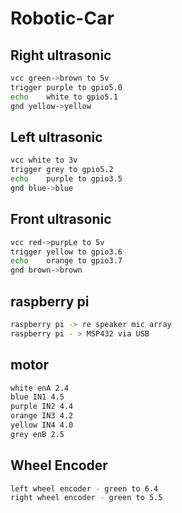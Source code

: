 # Robotic-Car
## Right ultrasonic
```bash
vcc green->brown to 5v
trigger purple to gpio5.0
echo    white to gpio5.1
gnd yellow->yellow
```

## Left ultrasonic
```bash
vcc white to 3v
trigger grey to gpio5.2
echo    purple to gpio3.5
gnd blue->blue
```
## Front ultrasonic
```bash
vcc red->purpLe to 5v
trigger yellow to gpio3.6
echo    orange to gpio3.7
gnd brown->brown
```
## raspberry pi
```bash
raspberry pi -> re speaker mic array
raspberry pi - > MSP432 via USB
```

## motor 
```bash
white enA 2.4
blue IN1 4.5
purple IN2 4.4 
orange IN3 4.2
yellow IN4 4.0
grey enB 2.5
```

## Wheel Encoder
```bash
left wheel encoder - green to 6.4
right wheel encoder - green to 5.5
```